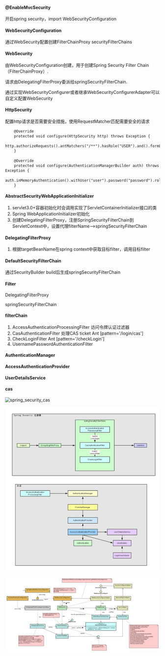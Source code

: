 #### @EnableMvcSecurity
开启spring security，import WebSecurityConfiguration

#### WebSecurityConfiguration
通过WebSecurity配置创建FilterChainProxy securityFilterChains

#### WebSecurity
由WebSecurityConfiguration创建，用于创建Spring Security Filter Chain（FilterChainProxy）.

请求由DelegatingFilterProxy委派给springSecurityFilterChain.

通过实现WebSecurityConfigurer或者继承WebSecurityConfigurerAdapter可以自定义配置WebSecurity

#### HttpSecurity
配置http请求是否需要安全措施，使用RequestMatcher匹配需要安全的请求
```
    @Override
   	protected void configure(HttpSecurity http) throws Exception {
   		http.authorizeRequests().antMatchers("/**").hasRole("USER").and().formLogin();
   	}

   	@Override
   	protected void configure(AuthenticationManagerBuilder auth) throws Exception {
   		auth.inMemoryAuthentication().withUser("user").password("password").roles("USER");
   	}
```

#### AbstractSecurityWebApplicationInitializer
1. servlet3.0+容器初始化时会调用实现了ServletContainerInitializer接口的类
2. Spring WebApplicationInitializer初始化
3. 创建DelegatingFilterProxy，注册SpringSecurityFilterChain到ServletContext中，设置代理filterName-->springSecurityFilterChain

#### DelegatingFilterProxy
1. 根据targetBeanName在spring context中获取目标filter，调用目标filter

#### DefaultSecurityFilterChain
通过SecurityBuilder build后生成springSecurityFilterChain

#### Filter
DelegatingFilterProxy

springSecurityFilterChain

#### filterChain
1. AccessAuthenticationProcessingFilter 访问令牌认证过滤器 
2. CasAuthenticationFilter 处理CAS ticket Ant [pattern='/login/cas']
3. CheckLoginFilter Ant [pattern='/checkLogin']
4. UsernamePasswordAuthenticationFilter

#### AuthenticationManager

#### AccessAuthenticationProvider

#### UserDetailsService


#### cas
![spring_security_cas](img/spring_security/cas.png)

![spring_security](img/spring_security/spring_security.png)

![spring_security_config](img/spring_security/spring_security_config.png)